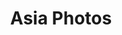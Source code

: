 ---
layout: photo_gallery
title: Asia Photos
description: Photos from Hong Kong and other Asian countries
photos:
  - image: https://dkershner-photography.s3.amazonaws.com/hong-kong/DSCF1462.jpg
    caption: Kowloon Park, Hong Kong (2024)
  - image: https://dkershner-photography.s3.amazonaws.com/hong-kong/DSCF1547.jpg
    caption: Sport Court, Hong Kong (2024)
--- 
